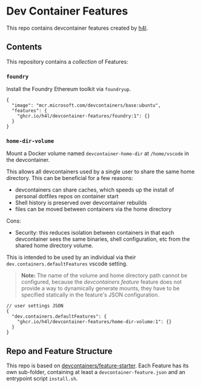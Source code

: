 # Dev Container Features

This repo contains devcontainer features created by [h4l](https://github.com/h4l).

## Contents

This repository contains a _collection_ of Features:

### `foundry`

Install the Foundry Ethereum toolkit via `foundryup`.

```jsonc
{
  "image": "mcr.microsoft.com/devcontainers/base:ubuntu",
  "features": {
    "ghcr.io/h4l/devcontainer-features/foundry:1": {}
  }
}
```

### `home-dir-volume`

Mount a Docker volume named `devcontainer-home-dir` at `/home/vscode` in the devcontainer.

This allows all devcontainers used by a single user to share the same home
directory. This can be beneficial for a few reasons:

- devcontainers can share caches, which speeds up the install of personal dotfiles
  repos on container start
- Shell history is preserved over devcontainer rebuilds
- files can be moved between containers via the home directory

Cons:

- Security: this reduces isolation between containers in that each devcontainer
  sees the same binaries, shell configuration, etc from the shared home directory volume.

This is intended to be used by an individual via their `dev.containers.defaultFeatures` vscode setting.

> **Note:**
> The name of the volume and home directory path cannot be configured, because
> the _devcontainers feature_ feature does not provide a way to dynamically generate
> mounts, they have to be specified statically in the feature's JSON
> configuration.

```jsonc
// user settings JSON
{
  "dev.containers.defaultFeatures": {
    "ghcr.io/h4l/devcontainer-features/home-dir-volume:1": {}
  }
}
```

## Repo and Feature Structure

This repo is based on [devcontainers/feature-starter](https://github.com/devcontainers/feature-starter). Each Feature has its own sub-folder, containing at least a `devcontainer-feature.json` and an entrypoint script `install.sh`.
